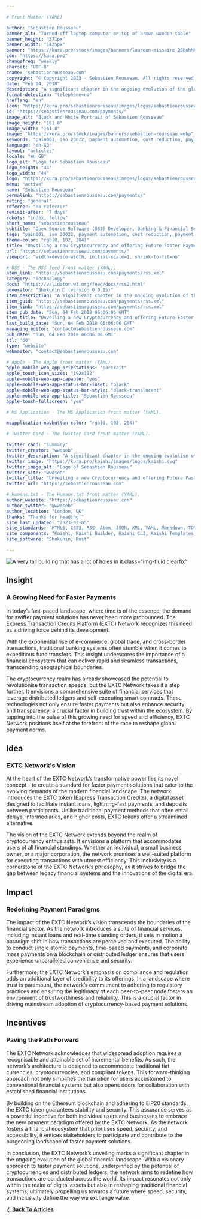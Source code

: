 ```yaml
---

# Front Matter (YAML)

author: "Sebastien Rousseau"
banner_alt: "Turned off laptop computer on top of brown wooden table"
banner_height: "571px"
banner_width: "1425px"
banner: "https://kura.pro/stock/images/banners/laureen-missaire-DBbuhMbAIsQ.webp"
cdn: "https://kura.pro"
changefreq: "weekly"
charset: "UTF-8"
cname: "sebastienrousseau.com"
copyright: "© Copyright 2023 - Sebastien Rousseau. All rights reserved."
date: "Feb 04, 2018"
description: "A significant chapter in the ongoing evolution of the global financial landscape"
format-detection: "telephone=no"
hreflang: "en"
icon: "https://kura.pro/sebastienrousseau/images/logos/sebastienrousseau.svg"
id: "https://sebastienrousseau.com/payments/"
image_alt: "Black and White Portrait of Sebastien Rousseau"
image_height: "161.8"
image_width: "161.8"
image: "https://kura.pro/stock/images/banners/sebastien-rousseau.webp"
keywords: "pain001, iso 20022, payment automation, cost reduction, payment processing, payment files, payment initiation, pain message, pain message standards, pain message validation"
language: "en-GB"
layout: "articles"
locale: "en_GB"
logo_alt: "Logo for Sebastien Rousseau"
logo_height: "44"
logo_width: "44"
logo: "https://kura.pro/sebastienrousseau/images/logos/sebastienrousseau.webp"
menu: "active"
name: "Sebastien Rousseau"
permalink: "https://sebastienrousseau.com/payments/"
rating: "general"
referrer: "no-referrer"
revisit-after: "7 days"
robots: "index, follow"
short_name: "sebastienrousseau"
subtitle: "Open Source Software (OSS) Developer, Banking & Financial Service Professional"
tags: "pain001, iso 20022, payment automation, cost reduction, payment processing, payment files, payment initiation, pain message, pain message standards, pain message validation"
theme-color: "rgb(0, 102, 204)"
title: "Unveiling a new Cryptocurrency and offering Future Faster Payment Solution"
url: "https://sebastienrousseau.com/payments/"
viewport: "width=device-width, initial-scale=1, shrink-to-fit=no"

# RSS - The RSS feed front matter (YAML).
atom_link: "https://sebastienrousseau.com/payments/rss.xml"
category: "Technology"
docs: "https://validator.w3.org/feed/docs/rss2.html"
generator: "Shokunin 🦀 (version 0.0.15)"
item_description: "A significant chapter in the ongoing evolution of the global financial landscape"
item_guid: "https://sebastienrousseau.com/payments/rss.xml"
item_link: "https://sebastienrousseau.com/payments/rss.xml"
item_pub_date: "Sun, 04 Feb 2018 06:06:06 GMT"
item_title: "Unveiling a new Cryptocurrency and offering Future Faster Payment Solution"
last_build_date: "Sun, 04 Feb 2018 06:06:06 GMT"
managing_editor: "contact@sebastienrousseau.com"
pub_date: "Sun, 04 Feb 2018 06:06:06 GMT"
ttl: "60"
type: "website"
webmaster: "contact@sebastienrousseau.com"

# Apple - The Apple front matter (YAML).
apple_mobile_web_app_orientations: "portrait"
apple_touch_icon_sizes: "192x192"
apple-mobile-web-app-capable: "yes"
apple-mobile-web-app-status-bar-inset: "black"
apple-mobile-web-app-status-bar-style: "black-translucent"
apple-mobile-web-app-title: "Sebastien Rousseau"
apple-touch-fullscreen: "yes"

# MS Application - The MS Application front matter (YAML).

msapplication-navbutton-color: "rgb(0, 102, 204)"

# Twitter Card - The Twitter Card front matter (YAML).

twitter_card: "summary"
twitter_creator: "wwdseb"
twitter_description: "A significant chapter in the ongoing evolution of the global financial landscape"
twitter_image: "https://kura.pro/kaishi/images/logos/kaishi.svg"
twitter_image_alt: "Logo of Sebastien Rousseau"
twitter_site: "wwdseb"
twitter_title: "Unveiling a new Cryptocurrency and offering Future Faster Payment Solution"
twitter_url: "https://sebastienrousseau.com"

# Humans.txt - The Humans.txt front matter (YAML).
author_website: "https://sebastienrousseau.com"
author_twitter: "@wwdseb"
author_location: "London, UK"
thanks: "Thanks for reading!"
site_last_updated: "2023-07-05"
site_standards: "HTML5, CSS3, RSS, Atom, JSON, XML, YAML, Markdown, TOML"
site_components: "Kaishi, Kaishi Builder, Kaishi CLI, Kaishi Templates, Kaishi Themes"
site_software: "Shokunin, Rust"

---
```


![A very tall building that has a lot of holes in it](https://kura.pro/stock/images/banners/laureen-missaire-DBbuhMbAIsQ.webp).class=\"img-fluid clearfix\"

## Insight

### A Growing Need for Faster Payments

In today’s fast-paced landscape, where time is of the essence, the demand for swiffer payment solutions has never been more pronounced. The Express Transaction Credits Platform (EXTC) Network recognizes this need as a driving force behind its development.

With the exponential rise of e-commerce, global trade, and cross-border transactions, traditional banking systems often stumble when it comes to expeditious fund transfers. This insight underscores the importance of a financial ecosystem that can deliver rapid and seamless transactions, transcending geographical boundaries.

The cryptocurrency realm has already showcased the potential to revolutionise transaction speeds, but the EXTC Network takes it a step further. It envisions a comprehensive suite of financial services that leverage distributed ledgers and self-executing smart contracts. These technologies not only ensure faster payments but also enhance security and transparency, a crucial factor in building trust within the ecosystem. By tapping into the pulse of this growing need for speed and efficiency, EXTC Network positions itself at the forefront of the race to reshape global payment norms.

## Idea

### EXTC Network's Vision

At the heart of the EXTC Network’s transformative power lies its novel concept - to create a standard for faster payment solutions that cater to the evolving demands of the modern financial landscape. The network introduces the EXTC token (Express Transaction Credits), a digital asset designed to facilitate instant loans, lightning-fast payments, and deposits between participants. Unlike traditional payment methods that often entail delays, intermediaries, and higher costs, EXTC tokens offer a streamlined alternative.

The vision of the EXTC Network extends beyond the realm of cryptocurrency enthusiasts. It envisions a platform that accommodates users of all financial standings. Whether an individual, a small business owner, or a major corporation, the network promises a well-suited platform for executing transactions with utmost efficiency. This inclusivity is a cornerstone of the EXTC Network’s philosophy, as it strives to bridge the gap between legacy financial systems and the innovations of the digital era.


## Impact

### Redefining Payment Paradigms

The impact of the EXTC Network’s vision transcends the boundaries of the financial sector. As the network introduces a suite of financial services, including instant loans and real-time standing orders, it sets in motion a paradigm shift in how transactions are perceived and executed. The ability to conduct single atomic payments, time-based payments, and corporate mass payments on a blockchain or distributed ledger ensures that users experience unparalleled convenience and security.

Furthermore, the EXTC Network’s emphasis on compliance and regulation adds an additional layer of credibility to its offerings. In a landscape where trust is paramount, the network’s commitment to adhering to regulatory practices and ensuring the legitimacy of each peer-to-peer node fosters an environment of trustworthiness and reliability. This is a crucial factor in driving mainstream adoption of cryptocurrency-based payment solutions.

## Incentives

### Paving the Path Forward

The EXTC Network acknowledges that widespread adoption requires a recognisable and attainable set of incremental benefits. As such, the network’s architecture is designed to accommodate traditional fiat currencies, cryptocurrencies, and compliant tokens. This forward-thinking approach not only simplifies the transition for users accustomed to conventional financial systems but also opens doors for collaboration with established financial institutions.

By building on the Ethereum blockchain and adhering to EIP20 standards, the EXTC token guarantees stability and security. This assurance serves as a powerful incentive for both individual users and businesses to embrace the new payment paradigm offered by the EXTC Network. As the network fosters a financial ecosystem that prioritises speed, security, and accessibility, it entices stakeholders to participate and contribute to the burgeoning landscape of faster payment solutions.

In conclusion, the EXTC Network’s unveiling marks a significant chapter in the ongoing evolution of the global financial landscape. With a visionary approach to faster payment solutions, underpinned by the potential of cryptocurrencies and distributed ledgers, the network aims to redefine how transactions are conducted across the world. Its impact resonates not only within the realm of digital assets but also in reshaping traditional financial systems, ultimately propelling us towards a future where speed, security, and inclusivity define the way we exchange value.

[❬ **Back To Articles**][00]

[00]: /articles/index.html